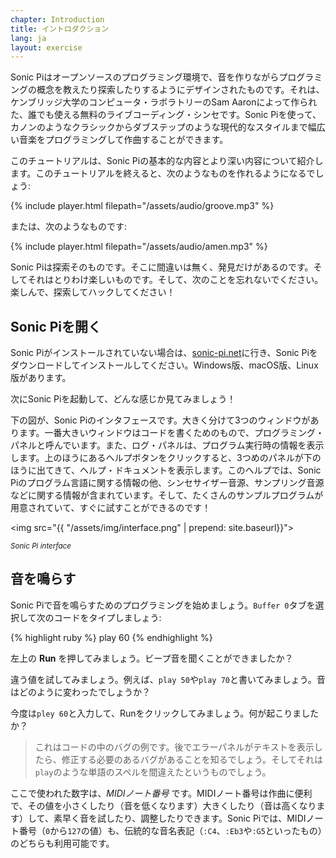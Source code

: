```yaml
---
chapter: Introduction
title: イントロダクション
lang: ja
layout: exercise
---
```


Sonic Piはオープンソースのプログラミング環境で、音を作りながらプログラミングの概念を教えたり探索したりするようにデザインされたものです。それは、ケンブリッジ大学のコンピュータ・ラボラトリーのSam Aaronによって作られた、誰でも使える無料のライブコーディング・シンセです。Sonic Piを使って、カノンのようなクラシックからダブステップのような現代的なスタイルまで幅広い音楽をプログラミングして作曲することができます。

このチュートリアルは、Sonic Piの基本的な内容とより深い内容について紹介します。このチュートリアルを終えると、次のようなものを作れるようになるでしょう:

{% include player.html filepath="/assets/audio/groove.mp3" %}

または、次のようなものです:

{% include player.html filepath="/assets/audio/amen.mp3" %}

Sonic Piは探索そのものです。そこに間違いは無く、発見だけがあるのです。そしてそれはとりわけ楽しいものです。そして、次のことを忘れないでください。楽しんで、探索してハックしてください！

## Sonic Piを開く

Sonic Piがインストールされていない場合は、<a href="http://sonic-pi.net/">sonic-pi.net</a>に行き、Sonic Piをダウンロードしてインストールしてください。Windows版、macOS版、Linux版があります。

次にSonic Piを起動して、どんな感じか見てみましょう！

下の図が、Sonic Piのインタフェースです。大きく分けて3つのウィンドウがあります。一番大きいウィンドウはコードを書くためのもので、プログラミング・パネルと呼んでいます。また、ログ・パネルは、プログラム実行時の情報を表示します。上のほうにあるヘルプボタンをクリックすると、3つめのパネルが下のほうに出てきて、ヘルプ・ドキュメントを表示します。このヘルプでは、Sonic Piのプログラム言語に関する情報の他、シンセサイザー音源、サンプリング音源などに関する情報が含まれています。そして、たくさんのサンプルプログラムが用意されていて、すぐに試すことができるのです！

<img src="{{ "/assets/img/interface.png" | prepend: site.baseurl}}">
<p class="center"><small><i>Sonic Pi interface</i></small></p>

## 音を鳴らす

Sonic Piで音を鳴らすためのプログラミングを始めましょう。`Buffer 0`タブを選択して次のコードをタイプしましょう:

{% highlight ruby %}
play 60
{% endhighlight %}

左上の **Run** を押してみましょう。ビープ音を聞くことができましたか？

違う値を試してみましょう。例えば、`play 50`や`play 70`と書いてみましょう。音はどのように変わったでしょうか？

今度は`pley 60`と入力して、Runをクリックしてみましょう。何が起こりましたか？

> これはコードの中のバグの例です。後でエラーパネルがテキストを表示したら、修正する必要のあるバグがあることを知るでしょう。そしてそれは`play`のような単語のスペルを間違えたというものでしょう。

ここで使われた数字は、_MIDIノート番号_ です。MIDIノート番号は作曲に便利で、その値を小さくしたり（音を低くなります）大きくしたり（音は高くなります）して、素早く音を試したり、調整したりできます。Sonic Piでは、MIDIノート番号（`0`から`127`の値）も、伝統的な音名表記（`:C4`、`:Eb3`や`:G5`といったもの）のどちらも利用可能です。
